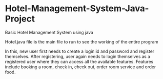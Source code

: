 # Hotel-Management-System-Java-Project
Basic Hotel Management System using java

Hotel.java file is the main file to run to see the working of the entire program

In this, new user first needs to create a login id and password and register themselves.
After registering, user again needs to login themselves as a registered user where they can access all the available features.
Features include booking a room, check in, check out, order room service and order food.


